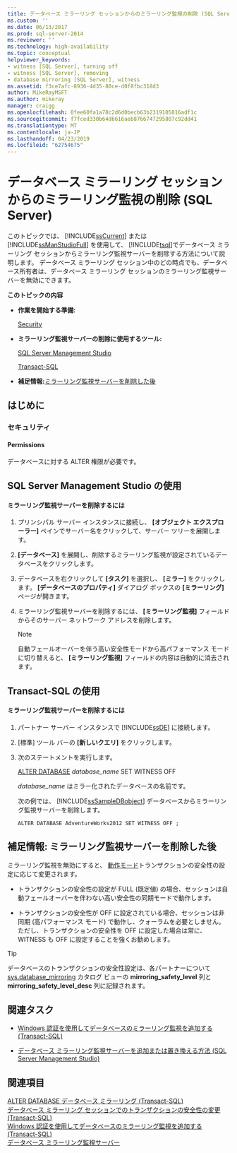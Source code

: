 ```yaml
---
title: データベース ミラーリング セッションからのミラーリング監視の削除 (SQL Server) | Microsoft Docs
ms.custom: ''
ms.date: 06/13/2017
ms.prod: sql-server-2014
ms.reviewer: ''
ms.technology: high-availability
ms.topic: conceptual
helpviewer_keywords:
- witness [SQL Server], turning off
- witness [SQL Server], removing
- database mirroring [SQL Server], witness
ms.assetid: f3ce7afc-8936-4d35-80ce-d0f8fbc318d3
author: MikeRayMSFT
ms.author: mikeray
manager: craigg
ms.openlocfilehash: 0fee60fa1a78c2d6d0becb63b2319105016adf1c
ms.sourcegitcommit: f7fced330b64d6616aeb8766747295807c92dd41
ms.translationtype: MT
ms.contentlocale: ja-JP
ms.lasthandoff: 04/23/2019
ms.locfileid: "62754675"
---
```

# <a name="remove-the-witness-from-a-database-mirroring-session-sql-server"></a>データベース ミラーリング セッションからのミラーリング監視の削除 (SQL Server)
  このトピックでは、 [!INCLUDE[ssCurrent](../../includes/sscurrent-md.md)] または [!INCLUDE[ssManStudioFull](../../includes/ssmanstudiofull-md.md)] を使用して、 [!INCLUDE[tsql](../../includes/tsql-md.md)]でデータベース ミラーリング セッションからミラーリング監視サーバーを削除する方法について説明します。 データベース ミラーリング セッション中のどの時点でも、データベース所有者は、データベース ミラーリング セッションのミラーリング監視サーバーを無効にできます。  
  
 **このトピックの内容**  
  
-   **作業を開始する準備:**  
  
     [Security](#Security)  
  
-   **ミラーリング監視サーバーの削除に使用するツール:**  
  
     [SQL Server Management Studio](#SSMSProcedure)  
  
     [Transact-SQL](#TsqlProcedure)  
  
-   **補足情報:**[ミラーリング監視サーバーを削除した後](#FollowUp)  
  
##  <a name="BeforeYouBegin"></a> はじめに  
  
###  <a name="Security"></a> セキュリティ  
  
####  <a name="Permissions"></a> Permissions  
 データベースに対する ALTER 権限が必要です。  
  
##  <a name="SSMSProcedure"></a> SQL Server Management Studio の使用  
  
#### <a name="to-remove-the-witness"></a>ミラーリング監視サーバーを削除するには  
  
1.  プリンシパル サーバー インスタンスに接続し、 **[オブジェクト エクスプローラー]** ペインでサーバー名をクリックして、サーバー ツリーを展開します。  
  
2.  **[データベース]** を展開し、削除するミラーリング監視が設定されているデータベースをクリックします。  
  
3.  データベースを右クリックして **[タスク]** を選択し、 **[ミラー]** をクリックします。 **[データベースのプロパティ]** ダイアログ ボックスの **[ミラーリング]** ページが開きます。  
  
4.  ミラーリング監視サーバーを削除するには、 **[ミラーリング監視]** フィールドからそのサーバー ネットワーク アドレスを削除します。  
  
    > [!NOTE]  
    >  自動フェールオーバーを伴う高い安全性モードから高パフォーマンス モードに切り替えると、 **[ミラーリング監視]** フィールドの内容は自動的に消去されます。  
  
##  <a name="TsqlProcedure"></a> Transact-SQL の使用  
  
#### <a name="to-remove-the-witness"></a>ミラーリング監視サーバーを削除するには  
  
1.  パートナー サーバー インスタンスで [!INCLUDE[ssDE](../../includes/ssde-md.md)] に接続します。  
  
2.  [標準] ツール バーの **[新しいクエリ]** をクリックします。  
  
3.  次のステートメントを実行します。  
  
     [ALTER DATABASE](/sql/t-sql/statements/alter-database-transact-sql-database-mirroring) *database_name* SET WITNESS OFF  
  
     *database_name* はミラー化されたデータベースの名前です。  
  
     次の例では、 [!INCLUDE[ssSampleDBobject](../../includes/sssampledbobject-md.md)] データベースからミラーリング監視サーバーを削除します。  
  
    ```  
    ALTER DATABASE AdventureWorks2012 SET WITNESS OFF ;  
    ```  
  
##  <a name="FollowUp"></a>補足情報: ミラーリング監視サーバーを削除した後  
 ミラーリング監視を無効にすると、 [動作モード](database-mirroring-operating-modes.md)トランザクションの安全性の設定に応じて変更されます。  
  
-   トランザクションの安全性の設定が FULL (既定値) の場合、セッションは自動フェールオーバーを伴わない高い安全性の同期モードで動作します。  
  
-   トランザクションの安全性が OFF に設定されている場合、セッションは非同期 (高パフォーマンス モード) で動作し、クォーラムを必要としません。 ただし、トランザクションの安全性を OFF に設定した場合は常に、WITNESS も OFF に設定することを強くお勧めします。  
  
> [!TIP]  
>  データベースのトランザクションの安全性設定は、各パートナーについて [sys.database_mirroring](/sql/relational-databases/system-catalog-views/sys-database-mirroring-transact-sql) カタログ ビューの **mirroring_safety_level** 列と **mirroring_safety_level_desc** 列に記録されます。  
  
##  <a name="RelatedTasks"></a> 関連タスク  
  
-   [Windows 認証を使用してデータベースのミラーリング監視を追加する &#40;Transact-SQL&#41;](add-a-database-mirroring-witness-using-windows-authentication-transact-sql.md)  
  
-   [データベース ミラーリング監視サーバーを追加または置き換える方法 &#40;SQL Server Management Studio&#41;](../database-mirroring/add-or-replace-a-database-mirroring-witness-sql-server-management-studio.md)  
  
## <a name="see-also"></a>関連項目  
 [ALTER DATABASE データベース ミラーリング &#40;Transact-SQL&#41;](/sql/t-sql/statements/alter-database-transact-sql-database-mirroring)   
 [データベース ミラーリング セッションでのトランザクションの安全性の変更 &#40;Transact-SQL&#41;](change-transaction-safety-in-a-database-mirroring-session-transact-sql.md)   
 [Windows 認証を使用してデータベースのミラーリング監視を追加する &#40;Transact-SQL&#41;](add-a-database-mirroring-witness-using-windows-authentication-transact-sql.md)   
 [データベース ミラーリング監視サーバー](database-mirroring-witness.md)  
  
  
